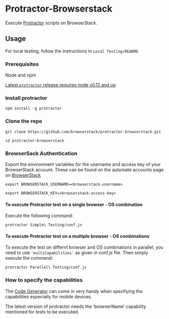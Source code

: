 # Protractor-Browserstack

Execute [Protractor](https://github.com/angular/protractor) scripts on BrowserStack. 

## Usage

For local testing, follow the instructions in `Local Testing/README`

### Prerequisites

Node and npm

[Latest `protractor` release requires node v0.12 and up](https://github.com/angular/protractor/issues/2588)

### Install protractor

`npm install -g protractor`

### Clone the repo

`git clone https://github.com/browserstack/protractor-browserstack.git`

`cd protractor-browserstack`

### BrowserSack Authentication

Export the environment variables for the username and access key of your BrowserStack account.
These can be found on the automate accounts page on [BrowserStack](https://www.browserstack.com/accounts/automate)

`export BROWSERSTACK_USERNAME=<browserstack-username>`

`export BROWSERSTACK_KEY=<browserstack-access-key>`

#### To execute Protractor test on a single browser - OS combination

Execute the following command:

`protractor Simple\ Testing/conf.js`

#### To execute Protractor test on a multiple browser - OS combinations

To execute the test on differnt browser and OS combinations in parallel,
you need to use `'multiCapabilities'` as given in conf.js file.
Then simply execute the command:

`protractor Parallel\ Testing/conf.js`

### How to specify the capabilities

The [Code Generator](https://www.browserstack.com/automate/node#setting-os-and-browser) can come in very handy when specifying the capabilities especially for mobile devices.

The latest version of protractor needs the ‘browserName’ capability mentioned for tests to be executed.
